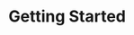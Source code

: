 # Getting Started


<!---
dependencies
## Project Setup
3 plugins: provider, configuration, tests

##provider
Klasse die AgileSeleniumProvider extended und ISyntaxpatternProvider implementiert
Konstruktor: name vom TestPackage super() + IPage instanzen (oder Page)
add
>MANIFEST.MF
Bundle-ClassPath: bin/,
.
dependencies:
Require-Bundle: de.devboost.natspec,
de.devboost.natspec.testscripting.java,
de.devboost.agileselenium.patternprovider,
de.devboost.agilselenium.test.configuration


##tests
_NatSpecTemplate:
private SeleniumSupport seleniumSupport.
-->
